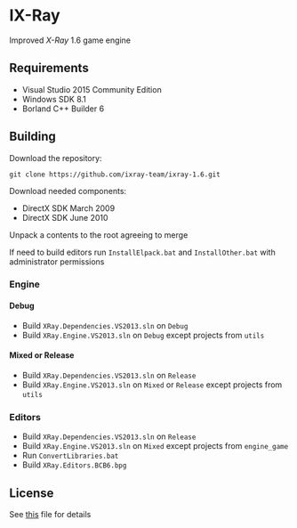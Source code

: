 # IX-Ray

Improved *X-Ray* 1.6 game engine

## Requirements

* Visual Studio 2015 Community Edition
* Windows SDK 8.1
* Borland C++ Builder 6

## Building

Download the repository:

```console
git clone https://github.com/ixray-team/ixray-1.6.git
```

Download needed components:

* DirectX SDK March 2009
* DirectX SDK June 2010

Unpack a contents to the root agreeing to merge

If need to build editors run `InstallElpack.bat` and `InstallOther.bat` with administrator permissions

### Engine

#### Debug

* Build `XRay.Dependencies.VS2013.sln` on `Debug`
* Build `XRay.Engine.VS2013.sln` on `Debug` except projects from `utils`

#### Mixed or Release

* Build `XRay.Dependencies.VS2013.sln` on `Release`
* Build `XRay.Engine.VS2013.sln` on `Mixed` or `Release` except projects from `utils`

### Editors

* Build `XRay.Dependencies.VS2013.sln` on `Release`
* Build `XRay.Engine.VS2013.sln` on `Mixed` except projects from `engine_game`
* Run `ConvertLibraries.bat`
* Build `XRay.Editors.BCB6.bpg`

## License

See [this](LICENSE.md) file for details

